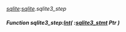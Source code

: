 _[sqlite](../../modules/sqlite/sqlite-module.md):[sqlite](../../modules/sqlite/sqlite-module.md).sqlite3\_step_
##### Function sqlite3\_step:[Int](../../modules/wonkey/wonkey-types-int.md)( :[sqlite3_stmt](../../modules/sqlite/sqlite-sqlite3_stmt.md) Ptr )
